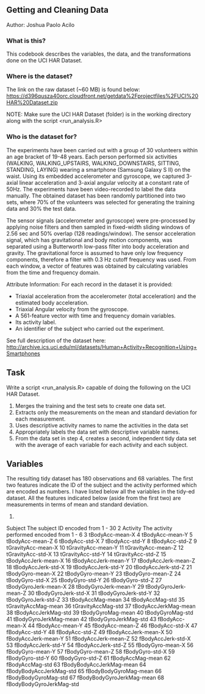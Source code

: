 ## Getting and Cleaning Data
Author: Joshua Paolo Acilo 


### What is this?
This codebook describes the variables, the data, and the transformations done on the UCI HAR Dataset.


### Where is the dataset?
The link on the raw dataset (~60 MB) is found below:
https://d396qusza40orc.cloudfront.net/getdata%2Fprojectfiles%2FUCI%20HAR%20Dataset.zip

NOTE: Make sure the UCI HAR Dataset (folder) is in the working directory along with the script <run_analysis.R> 


### Who is the dataset for?
The experiments have been carried out with a group of 30 volunteers within an age bracket of 19-48 years. Each person performed six activities (WALKING, WALKING_UPSTAIRS, WALKING_DOWNSTAIRS, SITTING, STANDING, LAYING) wearing a smartphone (Samsung Galaxy S II) on the waist. Using its embedded accelerometer and gyroscope, we captured 3-axial linear acceleration and 3-axial angular velocity at a constant rate of 50Hz. The experiments have been video-recorded to label the data manually. The obtained dataset has been randomly partitioned into two sets, where 70% of the volunteers was selected for generating the training data and 30% the test data. 

The sensor signals (accelerometer and gyroscope) were pre-processed by applying noise filters and then sampled in fixed-width sliding windows of 2.56 sec and 50% overlap (128 readings/window). The sensor acceleration signal, which has gravitational and body motion components, was separated using a Butterworth low-pass filter into body acceleration and gravity. The gravitational force is assumed to have only low frequency components, therefore a filter with 0.3 Hz cutoff frequency was used. From each window, a vector of features was obtained by calculating variables from the time and frequency domain.

Attribute Information:
  For each record in the dataset it is provided: 
- Triaxial acceleration from the accelerometer (total acceleration) and the estimated body acceleration. 
- Triaxial Angular velocity from the gyroscope. 
- A 561-feature vector with time and frequency domain variables. 
- Its activity label. 
- An identifier of the subject who carried out the experiment.

See full description of the dataset here:
http://archive.ics.uci.edu/ml/datasets/Human+Activity+Recognition+Using+Smartphones


## Task
Write a script <run_analysis.R> capable of doing the following on the UCI HAR Dataset. 
1. Merges the training and the test sets to create one data set.
2. Extracts only the measurements on the mean and standard deviation for each measurement.
3. Uses descriptive activity names to name the activities in the data set
4. Appropriately labels the data set with descriptive variable names.
5. From the data set in step 4, creates a second, independent tidy data set with the average of each variable for each activity and each subject.

    
## Variables
The resulting tidy dataset has 180 observations and 68 variables. The first two features indicate the ID of the subject and the activity performed which are encoded as numbers. I have listed below all the variables in the tidy-ed dataset. All the features indicated below (aside from the first two) are measurements in terms of mean and standard deviation.

1. 
Subject
The subject ID encoded from 1 - 30
2 
Activity
The activity performed encoded from 1 - 6
3
tBodyAcc-mean-X
4
tBodyAcc-mean-Y
5
tBodyAcc-mean-Z
6
tBodyAcc-std-X
7
tBodyAcc-std-Y
8
tBodyAcc-std-Z
9
tGravityAcc-mean-X
10
tGravityAcc-mean-Y
11
tGravityAcc-mean-Z
12
tGravityAcc-std-X
13
tGravityAcc-std-Y
14
tGravityAcc-std-Z
15
tBodyAccJerk-mean-X
16
tBodyAccJerk-mean-Y
17
tBodyAccJerk-mean-Z
18
tBodyAccJerk-std-X
19
tBodyAccJerk-std-Y
20
tBodyAccJerk-std-Z
21
tBodyGyro-mean-X
22
tBodyGyro-mean-Y
23
tBodyGyro-mean-Z
24
tBodyGyro-std-X
25
tBodyGyro-std-Y
26
tBodyGyro-std-Z
27
tBodyGyroJerk-mean-X
28
tBodyGyroJerk-mean-Y
29
tBodyGyroJerk-mean-Z
30
tBodyGyroJerk-std-X
31
tBodyGyroJerk-std-Y
32
tBodyGyroJerk-std-Z
33
tBodyAccMag-mean
34
tBodyAccMag-std
35
tGravityAccMag-mean
36
tGravityAccMag-std
37
tBodyAccJerkMag-mean
38
tBodyAccJerkMag-std
39
tBodyGyroMag-mean
40
tBodyGyroMag-std
41
tBodyGyroJerkMag-mean
42
tBodyGyroJerkMag-std
43
fBodyAcc-mean-X
44
fBodyAcc-mean-Y
45
fBodyAcc-mean-Z
46
fBodyAcc-std-X
47
fBodyAcc-std-Y
48
fBodyAcc-std-Z
49
fBodyAccJerk-mean-X
50
fBodyAccJerk-mean-Y
51
fBodyAccJerk-mean-Z
52
fBodyAccJerk-std-X
53
fBodyAccJerk-std-Y
54
fBodyAccJerk-std-Z
55
fBodyGyro-mean-X
56
fBodyGyro-mean-Y
57
fBodyGyro-mean-Z
58
fBodyGyro-std-X
59
fBodyGyro-std-Y
60
fBodyGyro-std-Z
61
fBodyAccMag-mean
62
fBodyAccMag-std
63
fBodyBodyAccJerkMag-mean
64
fBodyBodyAccJerkMag-std
65
fBodyBodyGyroMag-mean
66
fBodyBodyGyroMag-std
67
fBodyBodyGyroJerkMag-mean
68
fBodyBodyGyroJerkMag-std


